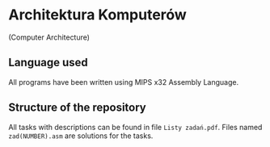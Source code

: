 # Architektura Komputerów
(Computer Architecture)

## Language used
All programs have been written using MIPS x32 Assembly Language.

## Structure of the repository 
All tasks with descriptions can be found in file `Listy zadań.pdf`.
Files named `zad(NUMBER).asm` are solutions for the tasks.
